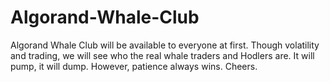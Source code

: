 # Algorand-Whale-Club
Algorand Whale Club will be available to everyone at first. Though volatility and trading, we will see who the real whale traders and Hodlers are. It will pump, it will dump. However, patience always wins. Cheers. 
